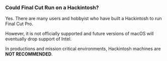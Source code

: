 ### Could Final Cut Run on a Hackintosh?

Yes. There are many users and hobbyist who have built a Hackintosh to run Final Cut Pro. 

However, it is not officially supported and future versions of macOS will eventually drop support of Intel.

In productions and mission critical environments, Hackintosh machines are **NOT RECOMMENDED**.
